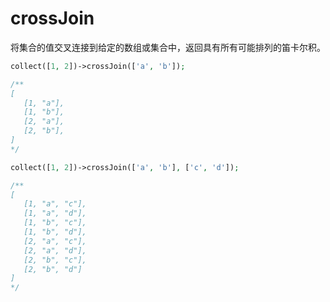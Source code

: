 # crossJoin

将集合的值交叉连接到给定的数组或集合中，返回具有所有可能排列的笛卡尔积。

```php
collect([1, 2])->crossJoin(['a', 'b']);

/**
[
   [1, "a"],
   [1, "b"],
   [2, "a"],
   [2, "b"],
]
*/
```

```php
collect([1, 2])->crossJoin(['a', 'b'], ['c', 'd']);

/**
[
   [1, "a", "c"],
   [1, "a", "d"],
   [1, "b", "c"],
   [1, "b", "d"],
   [2, "a", "c"],
   [2, "a", "d"],
   [2, "b", "c"],
   [2, "b", "d"]
]
*/
```
